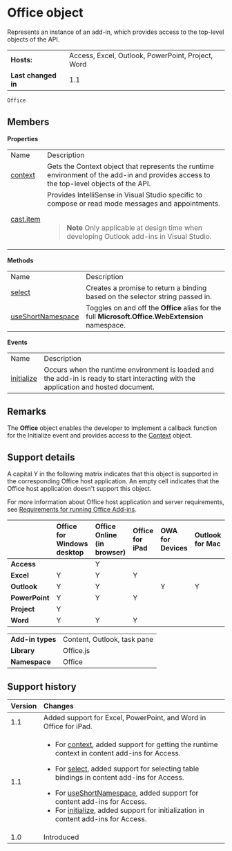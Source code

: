 

# Office object
Represents an instance of an add-in, which provides access to the top-level objects of the API.

|||
|:-----|:-----|
|**Hosts:**|Access, Excel, Outlook, PowerPoint, Project, Word|
|**Last changed in**|1.1|

```js
Office
```


## Members


**Properties**

|||
|:-----|:-----|
|Name|Description|
|[context](https://dev.office.com/reference/add-ins/shared/office.context)|Gets the Context object that represents the runtime environment of the add-in and provides access to the top-level objects of the API.|
|[cast.item](https://dev.office.com/reference/add-ins/shared/office.cast.item)|Provides IntelliSense in Visual Studio specific to compose or read mode messages and appointments. <br/><br/><blockquote>**Note**  Only applicable at design time when developing Outlook add-ins in Visual Studio. </blockquote>|

**Methods**

|||
|:-----|:-----|
|Name|Description|
|[select](https://dev.office.com/reference/add-ins/shared/office.select)|Creates a promise to return a binding based on the selector string passed in.|
|[useShortNamespace](https://dev.office.com/reference/add-ins/shared/office.useshortnamespace)|Toggles on and off the  **Office** alias for the full **Microsoft.Office.WebExtension** namespace.|

**Events**

|||
|:-----|:-----|
|Name|Description|
|[initialize](https://dev.office.com/reference/add-ins/shared/office.initialize)|Occurs when the runtime environment is loaded and the add-in is ready to start interacting with the application and hosted document.|

## Remarks

The  **Office** object enables the developer to implement a callback function for the Initialize event and provides access to the [Context](https://dev.office.com/reference/add-ins/shared/context) object.


## Support details


A capital Y in the following matrix indicates that this object is supported in the corresponding Office host application. An empty cell indicates that the Office host application doesn't support this object.

For more information about Office host application and server requirements, see [Requirements for running Office Add-ins](../../docs/overview/requirements-for-running-office-add-ins.md).


||**Office for Windows desktop**|**Office Online (in browser)**|**Office for iPad**|**OWA for Devices**|**Outlook for Mac**|
|:-----|:-----|:-----|:-----|:-----|:-----|
|**Access**||Y||||
|**Excel**|Y|Y|Y|||
|**Outlook**|Y|Y||Y|Y|
|**PowerPoint**|Y|Y|Y|||
|**Project**|Y|||||
|**Word**|Y|Y|Y|||

|||
|:-----|:-----|
|**Add-in types**|Content, Outlook, task pane|
|**Library**|Office.js|
|**Namespace**|Office|

## Support history


|**Version**|**Changes**|
|:-----|:-----|
|1.1|Added support for Excel, PowerPoint, and Word in Office for iPad.|
|1.1|<ul><li>For <a href="6c4b2c16-d4fb-4ecf-b72c-1e33b205daaf.htm">context</a>, added support for getting the runtime context in content add-ins for Access.</p></li><li><p>For <a href="23aeb136-da1f-4127-a798-99dc27bc4dae.htm">select</a>, added support for selecting table bindings in content add-ins for Access.</li><li>For <a href="9a4d5c7d-fcc4-4e8f-bef2-f2a8d8b4ae00.htm">useShortNamespace</a>, added support for content add-ins for Access.</li><li>For <a href="727adf79-a0b5-48d2-99c7-6642c2c334fc.htm">initialize</a>, added support for initialization in content add-ins for Access.</li></ul>|
|1.0|Introduced|

